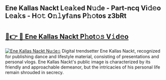 ## Ene Kallas Nackt L𝚎a𝚔ed N𝚞𝚍e - Part-ncq Vi𝚍𝚎o L𝚎a𝚔s - H𝚘𝚝 O𝚗𝚕yf𝚊ns P𝚑𝚘tos z3bRt

# <h2><a href="http://kfa3wjk.oniu.top/?m=Ene+Kallas+Nackt">🔗👉 🔴 Ene Kallas Nackt P𝚑ot𝚘𝚜 V𝚒d𝚎o</a></h2>

[![Ene Kallas Nackt Nu𝚍e𝚜](https://i.imgur.com/0qMVB7G.gif)](http://kfa3wjk.oniu.top/?m=Ene+Kallas+Nackt)
Digital trendsetter Ene Kallas Nackt, recognized for publishing dance and lifestyle material, consisting of presentations and personal vlogs. Ene Kallas Nackt's public image is characterized by its friendly and approachable demeanor, but the intricacies of his personal life remain shrouded in secrecy.  
